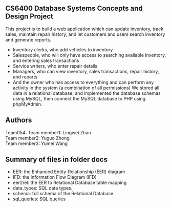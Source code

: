## CS6400 Database Systems Concepts and Design Project

This project is to build a web application which can update inventory, track sales, maintain repair history, and let customers and users search inventory and generate reports.
- Inventory clerks, who add vehicles to inventory
- Salespeople, who will only have access to searching available inventory, and entering sales transactions
- Service writers, who enter repair details
- Managers, who can view inventory, sales transactions, repair history, and reports
- And the owner who has access to everything and can perform any activity in the system (a combination of all permissions)
We stored all data in a relational database, and implemented the database schemas using MySQL, then connect the MySQL database to PHP using phpMyAdmin.

## Authors
Team054:
Team member1:  Lingwei Zhan  
Team member2:  Yuguo Zhong  
Team member3:  Yumei Wang

## Summary of files in folder docs

- EER: the Enhanced Entity-Relationship (EER) diagram
- IFD: the Information Flow Diagram (IFD)
- eer2rel: the EER to Relational Database table mapping
- data_types: SQL data types.
- schema: full schema of the Relational Database
- sql_queries: SQL queries
